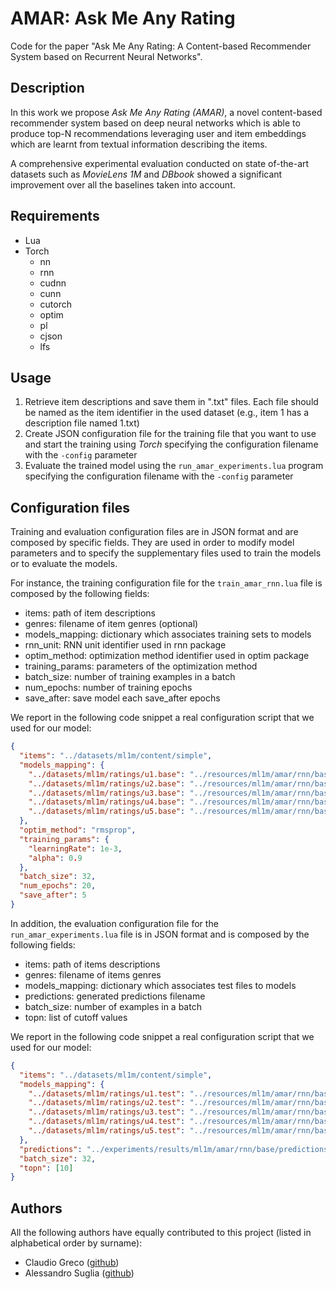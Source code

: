 # AMAR: Ask Me Any Rating

Code for the paper "Ask Me Any Rating: A Content-based Recommender System based on Recurrent Neural Networks".

## Description
In this work we propose *Ask Me Any Rating (AMAR)*, a novel content-based recommender system based on deep neural networks which is able to produce top-N recommendations leveraging user and item embeddings which are learnt from textual information describing the items. 

A comprehensive experimental evaluation conducted on state of-the-art datasets such as *MovieLens 1M* and *DBbook* showed a significant improvement over all the baselines taken into account.

## Requirements

- Lua
- Torch
  - nn
  - rnn
  - cudnn
  - cunn
  - cutorch
  - optim
  - pl
  - cjson
  - lfs

## Usage

1. Retrieve item descriptions and save them in ".txt" files. Each file should be named as the item identifier in the used dataset (e.g., item 1 has a description file named 1.txt)
2. Create JSON configuration file for the training file that you want to use and start the training using *Torch* specifying the configuration filename with the `-config` parameter
3. Evaluate the trained model using the `run_amar_experiments.lua` program specifying the configuration filename with the `-config` parameter

## Configuration files
Training and evaluation configuration files are in JSON format and are composed by specific fields. They are used in order to modify model parameters and to specify the supplementary files used to train the models or to evaluate the models.

For instance, the training configuration file for the `train_amar_rnn.lua` file is composed by the following fields:
 - items: path of item descriptions
 - genres: filename of item genres (optional)
 - models_mapping: dictionary which associates training sets to models
 - rnn_unit: RNN unit identifier used in rnn package
 - optim_method: optimization method identifier used in optim package
 - training_params: parameters of the optimization method
 - batch_size: number of training examples in a batch
 - num_epochs: number of training epochs
 - save_after: save model each save_after epochs
 
We report in the following code snippet a real configuration script that we used for our model:
```json
{
  "items": "../datasets/ml1m/content/simple",
  "models_mapping": {
    "../datasets/ml1m/ratings/u1.base": "../resources/ml1m/amar/rnn/base/u1.model",
    "../datasets/ml1m/ratings/u2.base": "../resources/ml1m/amar/rnn/base/u2.model",
    "../datasets/ml1m/ratings/u3.base": "../resources/ml1m/amar/rnn/base/u3.model",
    "../datasets/ml1m/ratings/u4.base": "../resources/ml1m/amar/rnn/base/u4.model",
    "../datasets/ml1m/ratings/u5.base": "../resources/ml1m/amar/rnn/base/u5.model"
  },
  "optim_method": "rmsprop",
  "training_params": {
    "learningRate": 1e-3,
    "alpha": 0.9
  },
  "batch_size": 32,
  "num_epochs": 20,
  "save_after": 5
}
```

In addition, the evaluation configuration file for the `run_amar_experiments.lua` file is in JSON format and is composed by the following fields:
 - items: path of items descriptions
 - genres: filename of items genres
 - models_mapping: dictionary which associates test files to models
 - predictions: generated predictions filename
 - batch_size: number of examples in a batch
 - topn: list of cutoff values
 
We report in the following code snippet a real configuration script that we used for our model:
```json
{
  "items": "../datasets/ml1m/content/simple",
  "models_mapping": {
    "../datasets/ml1m/ratings/u1.test": "../resources/ml1m/amar/rnn/base/u1.model",
    "../datasets/ml1m/ratings/u2.test": "../resources/ml1m/amar/rnn/base/u2.model",
    "../datasets/ml1m/ratings/u3.test": "../resources/ml1m/amar/rnn/base/u3.model",
    "../datasets/ml1m/ratings/u4.test": "../resources/ml1m/amar/rnn/base/u4.model",
    "../datasets/ml1m/ratings/u5.test": "../resources/ml1m/amar/rnn/base/u5.model"
  },
  "predictions": "../experiments/results/ml1m/amar/rnn/base/predictions_%d_%d.txt",
  "batch_size": 32,
  "topn": [10]
}
```
## Authors

All the following authors have equally contributed to this project (listed in alphabetical order by surname):

- Claudio Greco ([github](https://github.com/claudiogreco))
- Alessandro Suglia ([github](https://github.com/aleSuglia))
